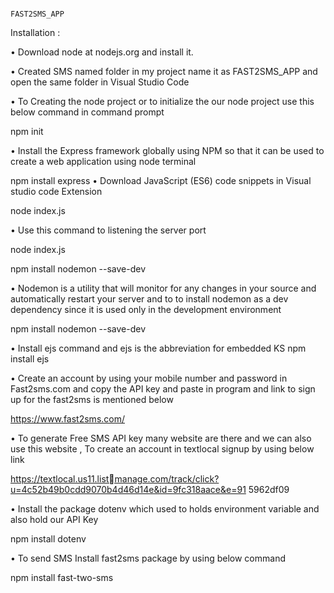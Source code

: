                                                                          FAST2SMS_APP
                                                                          
                                                                          
                                                                          
 Installation :
 
• Download node at nodejs.org and install it.

• Created SMS named folder in my project name it as FAST2SMS_APP and open the same 
folder in Visual Studio Code

• To Creating the node project or to initialize the our node project use this below command 
in command prompt

 npm init
 
• Install the Express framework globally using NPM so that it can be used to create a web 
application using node terminal

 npm install express
• Download JavaScript (ES6) code snippets in Visual studio code Extension

 node index.js 
 
• Use this command to listening the server port

 node index.js
 
 npm install nodemon --save-dev
 
• Nodemon is a utility that will monitor for any changes in your source and 
automatically restart your server and to to install nodemon as a dev dependency 
since it is used only in the development environment

 npm install nodemon --save-dev
 
• Install ejs command and ejs is the abbreviation for embedded KS 
 npm install ejs
 
• Create an account by using your mobile number and password in Fast2sms.com and copy 
the API key and paste in program and link to sign up for the fast2sms is mentioned 
below

 https://www.fast2sms.com/
 
• To generate Free SMS API key many website are there and we can also use this website , 
To create an account in textlocal signup by using below link

https://textlocal.us11.listmanage.com/track/click?u=4c52b49b0cdd9070b4d46d14e&id=9fc318aace&e=91
5962df09

• Install the package dotenv which used to holds environment variable and also hold our API 
Key

 npm install dotenv
 
• To send SMS Install fast2sms package by using below command

 npm install fast-two-sms                             
